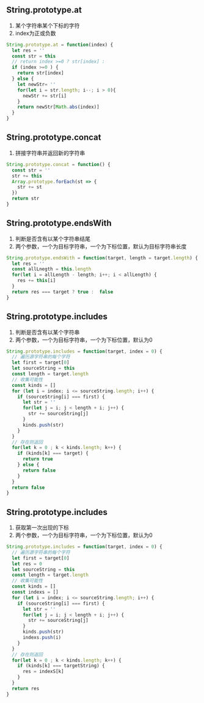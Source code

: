 ## String.prototype.at
1. 某个字符串某个下标的字符
2. index为正或负数
```js
String.prototype.at = function(index) {
  let res = ''
  const str = this
  // return index >=0 ? str[index] : 
  if (index >=0 ) {
    return str[index]
  } else {
    let newStr= ''
    for(let i = str.length; i--; i > 0){
      newStr += str[i]
    }
    return newStr[Math.abs(index)] 
  }
}
```

## String.prototype.concat
1. 拼接字符串并返回新的字符串
```js
String.prototype.concat = function() {
  const str = ''
  str += this
  Array.prototype.forEach(st => {
    str += st
  })
  return str
}
```

## String.prototype.endsWith
1. 判断是否含有以某个字符串结尾
2. 两个参数，一个为目标字符串，一个为下标位置，默认为目标字符串长度
```js
String.prototype.endsWith = function(target, length = target.length) {
  let res = ''
  const allLnegth = this.length
  for(let i = allLength - length; i++; i < allLength) {
    res += this[i]
  }
  return res === target ? true :  false
}
```

## String.prototype.includes
1. 判断是否含有以某个字符串
2. 两个参数，一个为目标字符串，一个为下标位置，默认为0
```js
String.prototype.includes = function(target, index = 0) {
  // 遍历源字符串的每个字符
  let first = target[0]
  let sourceString = this
  const length = target.length
  // 收集可能性
  const kinds = []
  for (let i = index; i <= sourceString.length; i++) {
    if (sourceString[i] === first) {
      let str = ''
      for(let j = i; j < length + i; j++) {
        str += sourceString[j]
      }
      kinds.push(str)
    }
  }
  // 存在则返回
  for(let k = 0 ; k < kinds.length; k++) {
    if (kinds[k] === target) {
      return true
    } else {
      return false
    }
  }
  return false
}
```

## String.prototype.includes
1. 获取第一次出现的下标
2. 两个参数，一个为目标字符串，一个为下标位置，默认为0
```js
String.prototype.includes = function(target, index = 0) {
  // 遍历源字符串的每个字符
  let first = target[0]
  let res = 0
  let sourceString = this
  const length = target.length
  // 收集可能性
  const kinds = []
  const indexs = []
  for (let i = index; i <= sourceString.length; i++) {
    if (sourceString[i] === first) {
      let str = ''
      for(let j = i; j < length + i; j++) {
        str += sourceString[j]
      }
      kinds.push(str)
      indexs.push(i)
    }
  }
  // 存在则返回
  for(let k = 0 ; k < kinds.length; k++) {
    if (kinds[k] === targetString) {
      res = indexS[k]
    }
  }
  return res
}
```
